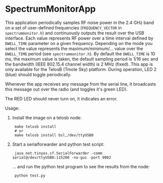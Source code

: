 SpectrumMonitorApp
==================


This application periodically samples RF noise power in the 2.4 GHz band on a
set of user-defined frequencies (`FREQUENCY_VECTOR` in `spectrummonitor.h`) and
continuously outputs the result over the USB interface. Each value represents
RF power over a time interval defined by `DWELL_TIME` parameter on a given
frequency. Depending on the mode you select the value represents the
maximum/minimum/...  value over the `DWELL_TIME` period (see `spectrummonitor.h`).
By default the `DWELL_TIME` is 10 ms, the maximum value is taken, the default
sampling period is 1/16 sec and the bandwidth (IEEE 802.15.4 channel width) is
2 MHz (fixed). This app is only available for the TelosB (Tmote Sky) platform.
During operation, LED 2 (blue) should toggle periodically.

Whenever the app receives any message from the serial line, it broadcasts this
message out over the radio (and toggles it's green LED).

The RED LED should never turn on, it indicates an error.

Usage:

1. Install the image on a telosb node:

        make telosb install
        # or
        make telosb install bsl,/dev/ttyUSB0


2. Start a serialforwarder and python test script:

        java net.tinyos.sf.SerialForwarder -comm serial@/dev/ttyUSB0:115200 -no-gui -port 9002

    ... and run the python test program to see the results from the node:

        python test.py

